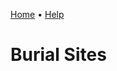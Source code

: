 [Home](https://cityssm.github.io/sunrise-cms/)
•
[Help](https://cityssm.github.io/sunrise-cms/docs/)

# Burial Sites
